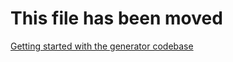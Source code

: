 # This file has been moved

[Getting started with the generator codebase](https://github.com/microsoft/WindowsTemplateStudio/blob/release/docs/getting-started-developers.md)